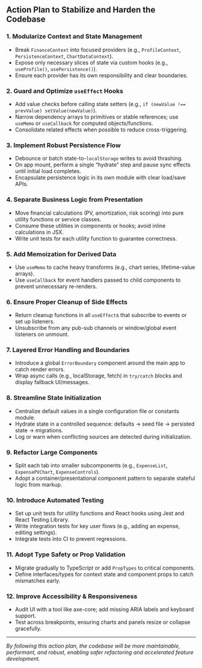 ## Action Plan to Stabilize and Harden the Codebase

### 1. **Modularize Context and State Management**

* Break `FinanceContext` into focused providers (e.g., `ProfileContext`, `PersistenceContext`, `ChartDataContext`).
* Expose only necessary slices of state via custom hooks (e.g., `useProfile()`, `usePersistence()`).
* Ensure each provider has its own responsibility and clear boundaries.

### 2. **Guard and Optimize `useEffect` Hooks**

* Add value checks before calling state setters (e.g., `if (newValue !== prevValue) setValue(newValue)`).
* Narrow dependency arrays to primitives or stable references; use `useMemo` or `useCallback` for computed objects/functions.
* Consolidate related effects when possible to reduce cross-triggering.

### 3. **Implement Robust Persistence Flow**

* Debounce or batch state-to-`localStorage` writes to avoid thrashing.
* On app mount, perform a single “hydrate” step and pause sync effects until initial load completes.
* Encapsulate persistence logic in its own module with clear load/save APIs.

### 4. **Separate Business Logic from Presentation**

* Move financial calculations (PV, amortization, risk scoring) into pure utility functions or service classes.
* Consume these utilities in components or hooks; avoid inline calculations in JSX.
* Write unit tests for each utility function to guarantee correctness.

### 5. **Add Memoization for Derived Data**

* Use `useMemo` to cache heavy transforms (e.g., chart series, lifetime-value arrays).
* Use `useCallback` for event handlers passed to child components to prevent unnecessary re-renders.

### 6. **Ensure Proper Cleanup of Side Effects**

* Return cleanup functions in all `useEffect`s that subscribe to events or set up listeners.
* Unsubscribe from any pub-sub channels or window/global event listeners on unmount.

### 7. **Layered Error Handling and Boundaries**

* Introduce a global `ErrorBoundary` component around the main app to catch render errors.
* Wrap async calls (e.g., localStorage, fetch) in `try/catch` blocks and display fallback UI/messages.

### 8. **Streamline State Initialization**

* Centralize default values in a single configuration file or constants module.
* Hydrate state in a controlled sequence: defaults → seed file → persisted state → migrations.
* Log or warn when conflicting sources are detected during initialization.

### 9. **Refactor Large Components**

* Split each tab into smaller subcomponents (e.g., `ExpenseList`, `ExpensePVChart`, `ExpenseControls`).
* Adopt a container/presentational component pattern to separate stateful logic from markup.

### 10. **Introduce Automated Testing**

* Set up unit tests for utility functions and React hooks using Jest and React Testing Library.
* Write integration tests for key user flows (e.g., adding an expense, editing settings).
* Integrate tests into CI to prevent regressions.

### 11. **Adopt Type Safety or Prop Validation**

* Migrate gradually to TypeScript or add `PropTypes` to critical components.
* Define interfaces/types for context state and component props to catch mismatches early.

### 12. **Improve Accessibility & Responsiveness**

* Audit UI with a tool like axe-core; add missing ARIA labels and keyboard support.
* Test across breakpoints, ensuring charts and panels resize or collapse gracefully.

---

*By following this action plan, the codebase will be more maintainable, performant, and robust, enabling safer refactoring and accelerated feature development.*
